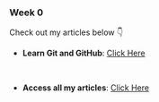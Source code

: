 
### Week 0

Check out my articles below 👇

- **Learn Git and GitHub**: [Click Here](https://ixraj.hashnode.dev/learn-git-github)

<br>

- **Access all my articles**: [Click Here](https://ixraj.hashnode.dev/)
